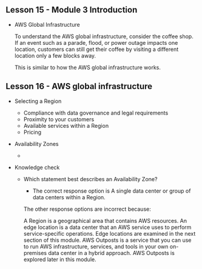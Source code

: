 ## Lesson 15 - Module 3 Introduction

- AWS Global Infrastructure

  To understand the AWS global infrastructure, consider the coffee shop. If an event such as a parade, flood, or power outage impacts one location, customers can still get their coffee by visiting a different location only a few blocks away.

  This is similar to how the AWS global infrastructure works.

## Lesson 16 - AWS global infrastructure

- Selecting a Region

  - Compliance with data governance and legal requirements
  - Proximity to your customers
  - Available services within a Region
  - Pricing

- Availability Zones

  -

- Knowledge check

  - Which statement best describes an Availability Zone?

    - The correct response option is A single data center or group of data centers within a Region.

    The other response options are incorrect because:

    A Region is a geographical area that contains AWS resources.
    An edge location is a data center that an AWS service uses to perform service-specific operations. Edge locations are examined in the next section of this module.
    AWS Outposts is a service that you can use to run AWS infrastructure, services, and tools in your own on-premises data center in a hybrid approach. AWS Outposts is explored later in this module.
